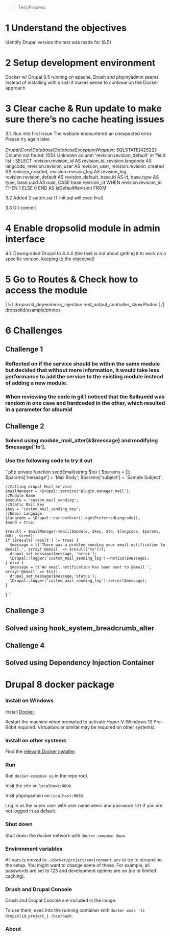 > Test/Process

# 1 Understand the objectives
Identify Drupal version the test was made for (8.5)

# 2 Setup development environment
Docker w/ Drupal 8.5 running on apache, Drush and phpmyadmin seems
Instead of installing with drush it makes sense to continue on the Docker approach

# 3 Clear cache & Run update to make sure there’s no cache heating issues
3.1. Run into first issue
The website encountered an unexpected error. Please try again later.</br></br><em class="placeholder">Drupal\Core\Database\DatabaseExceptionWrapper</em>: SQLSTATE[42S22]: Column not found: 1054 Unknown column &#039;revision.revision_default&#039; in &#039;field list&#039;: SELECT revision.revision_id AS revision_id, revision.langcode AS langcode, revision.revision_user AS revision_user, revision.revision_created AS revision_created, revision.revision_log AS revision_log, revision.revision_default AS revision_default, base.id AS id, base.type AS type, base.uuid AS uuid, CASE base.revision_id WHEN revision.revision_id THEN 1 ELSE 0 END AS isDefaultRevision
FROM

3.2 Added 2-patch.sql (1-init.sql will exec first)

3.3 Git commit

# 4 Enable dropsolid module in admin interface
4.1. Downgraded Drupal to 8.4.4 (the task is not about getting it to work on a specific version, keeping to the objective!)

# 5 Go to Routes & Check how to access the module
| 5.1 dropsolid_dependency_injection.rest_output_controller_showPhotos | /| dropsolid/example/photos

# 6 Challenges
## Challenge 1
### Reflected on if the service should be within the same module but decided that without more information, it would take less performance to add the service to the existing module instead of adding a new module.
### When reviewing the code in git I noticed that the $albumId was random in one case and hardcoded in the other, which resulted in a parameter for albumid
## Challenge 2
### Solved using module_mail_alter(&$message) and modifying $message[‘to’].
### Use the following code to try it out
``php
private function sendEmail(string $to) {
    $params = [];
    $params['message'] = 'Mail Body';
    $params['subject'] = 'Sample Subject';

    //Calling drupal Mail service
    $mailManager = \Drupal::service('plugin.manager.mail');
    //Module Name
    $module = 'custom_mail_sending';
    //Static Mail Key
    $key = 'custom_mail_sending_key';
    //Email Language
    $langcode = \Drupal::currentUser()->getPreferredLangcode();
    $send = true;

    $result = $mailManager->mail($module, $key, $to, $langcode, $params, NULL, $send);
    if ($result['result'] != true) {
      $message = t('There was a problem sending your email notification to @email.', array('@email' => $result["to"]));
      drupal_set_message($message, 'error');
      \Drupal::logger('custom_mail_sending_log')->notice($message);
    } else {
      $message = t('An email notification has been sent to @email ', array('@email' => $to));
      drupal_set_message($message,'status');
      \Drupal::logger('custom_mail_sending_log')->error($message);
    }
  }
  ``
## Challenge 3
## Solved using hook_system_breadcrumb_alter
## Challenge 4
## Solved using Dependency Injection Container


# Drupal 8 docker package

### Install on Windows

Install [Docker](https://store.docker.com/editions/community/docker-ce-desktop-windows).

Restart the machine when prompted to activate Hyper-V (Windows 10 Pro - 64bit required. Virtualbox or similar may be required on other systems).

### Install on other systems

Find the [relevant Docker installer](https://www.docker.com).

### Run

Run ```docker-compose up``` in the repo root.

Visit the site on ```localhost:8090```.

Visit phpmyadmin on ```localhost:8080```.

Log in as the super user with user name ```admin``` and password ```123``` if you are not logged in as default.

### Shut down

Shut down the docker network with ```docker-compose down```.

### Environment variables

All vars is moved to `./docker/project/environment.env` to try to streamline the setup.
You might want to change some of these. For example, all passwords are set to 123 and development options are on (no or limited caching).

### Drush and Drupal Console

Drush and Drupal Console are included in the image.

To use them, exec into the running container with  `docker exec -ti dropsolid_project_1 /bin/bash`.

### About
